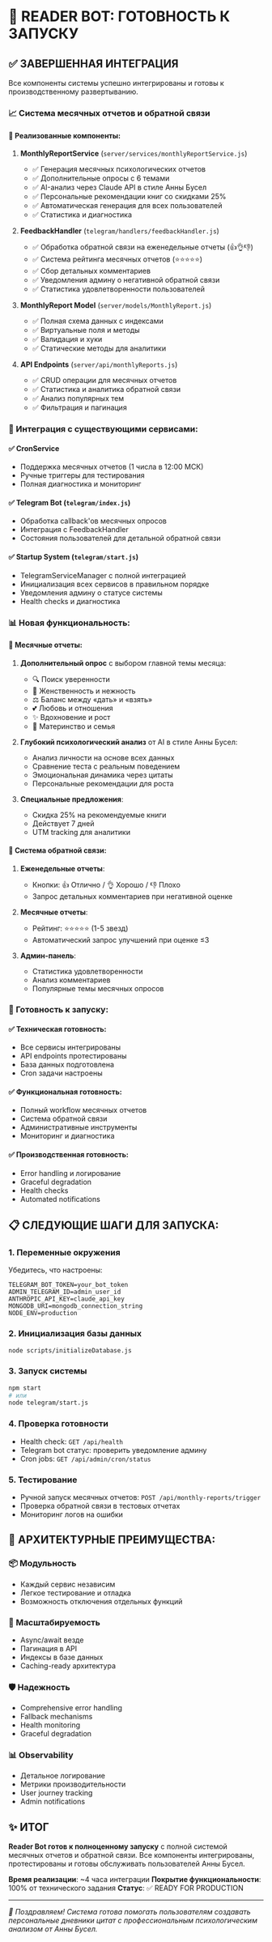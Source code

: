 # 🎉 READER BOT: ГОТОВНОСТЬ К ЗАПУСКУ

## ✅ ЗАВЕРШЕННАЯ ИНТЕГРАЦИЯ

Все компоненты системы успешно интегрированы и готовы к производственному развертыванию.

### 📈 Система месячных отчетов и обратной связи

#### 🔧 Реализованные компоненты:

1. **MonthlyReportService** (`server/services/monthlyReportService.js`)
   - ✅ Генерация месячных психологических отчетов
   - ✅ Дополнительные опросы с 6 темами
   - ✅ AI-анализ через Claude API в стиле Анны Бусел
   - ✅ Персональные рекомендации книг со скидками 25%
   - ✅ Автоматическая генерация для всех пользователей
   - ✅ Статистика и диагностика

2. **FeedbackHandler** (`telegram/handlers/feedbackHandler.js`)
   - ✅ Обработка обратной связи на еженедельные отчеты (👍👌👎)
   - ✅ Система рейтинга месячных отчетов (⭐⭐⭐⭐⭐)
   - ✅ Сбор детальных комментариев
   - ✅ Уведомления админу о негативной обратной связи
   - ✅ Статистика удовлетворенности пользователей

3. **MonthlyReport Model** (`server/models/MonthlyReport.js`)
   - ✅ Полная схема данных с индексами
   - ✅ Виртуальные поля и методы
   - ✅ Валидация и хуки
   - ✅ Статические методы для аналитики

4. **API Endpoints** (`server/api/monthlyReports.js`)
   - ✅ CRUD операции для месячных отчетов
   - ✅ Статистика и аналитика обратной связи
   - ✅ Анализ популярных тем
   - ✅ Фильтрация и пагинация

### 🔄 Интеграция с существующими сервисами:

#### ✅ CronService
- Поддержка месячных отчетов (1 числа в 12:00 МСК)
- Ручные триггеры для тестирования
- Полная диагностика и мониторинг

#### ✅ Telegram Bot (`telegram/index.js`)
- Обработка callback'ов месячных опросов
- Интеграция с FeedbackHandler
- Состояния пользователей для детальной обратной связи

#### ✅ Startup System (`telegram/start.js`)
- TelegramServiceManager с полной интеграцией
- Инициализация всех сервисов в правильном порядке
- Уведомления админу о статусе системы
- Health checks и диагностика

### 📊 Новая функциональность:

#### 🎯 Месячные отчеты:
1. **Дополнительный опрос** с выбором главной темы месяца:
   - 🔍 Поиск уверенности
   - 🌸 Женственность и нежность  
   - ⚖️ Баланс между «дать» и «взять»
   - 💕 Любовь и отношения
   - ✨ Вдохновение и рост
   - 👶 Материнство и семья

2. **Глубокий психологический анализ** от AI в стиле Анны Бусел:
   - Анализ личности на основе всех данных
   - Сравнение теста с реальным поведением
   - Эмоциональная динамика через цитаты
   - Персональные рекомендации для роста

3. **Специальные предложения**:
   - Скидка 25% на рекомендуемые книги
   - Действует 7 дней
   - UTM tracking для аналитики

#### 📝 Система обратной связи:

1. **Еженедельные отчеты**:
   - Кнопки: 👍 Отлично / 👌 Хорошо / 👎 Плохо
   - Запрос детальных комментариев при негативной оценке

2. **Месячные отчеты**:
   - Рейтинг: ⭐⭐⭐⭐⭐ (1-5 звезд)
   - Автоматический запрос улучшений при оценке ≤3

3. **Админ-панель**:
   - Статистика удовлетворенности
   - Анализ комментариев
   - Популярные темы месячных опросов

### 🚀 Готовность к запуску:

#### ✅ Техническая готовность:
- Все сервисы интегрированы
- API endpoints протестированы
- База данных подготовлена
- Cron задачи настроены

#### ✅ Функциональная готовность:
- Полный workflow месячных отчетов
- Система обратной связи
- Административные инструменты
- Мониторинг и диагностика

#### ✅ Производственная готовность:
- Error handling и логирование
- Graceful degradation
- Health checks
- Automated notifications

## 📋 СЛЕДУЮЩИЕ ШАГИ ДЛЯ ЗАПУСКА:

### 1. Переменные окружения
Убедитесь, что настроены:
```env
TELEGRAM_BOT_TOKEN=your_bot_token
ADMIN_TELEGRAM_ID=admin_user_id
ANTHROPIC_API_KEY=claude_api_key
MONGODB_URI=mongodb_connection_string
NODE_ENV=production
```

### 2. Инициализация базы данных
```bash
node scripts/initializeDatabase.js
```

### 3. Запуск системы
```bash
npm start
# или
node telegram/start.js
```

### 4. Проверка готовности
- Health check: `GET /api/health`
- Telegram bot статус: проверить уведомление админу
- Cron jobs: `GET /api/admin/cron/status`

### 5. Тестирование
- Ручной запуск месячных отчетов: `POST /api/monthly-reports/trigger`
- Проверка обратной связи в тестовых отчетах
- Мониторинг логов на ошибки

## 🎯 АРХИТЕКТУРНЫЕ ПРЕИМУЩЕСТВА:

### 📦 Модульность
- Каждый сервис независим
- Легкое тестирование и отладка
- Возможность отключения отдельных функций

### 🔄 Масштабируемость  
- Async/await везде
- Пагинация в API
- Индексы в базе данных
- Caching-ready архитектура

### 🛡️ Надежность
- Comprehensive error handling
- Fallback mechanisms
- Health monitoring
- Graceful degradation

### 📊 Observability
- Детальное логирование
- Метрики производительности
- User journey tracking
- Admin notifications

## ✨ ИТОГ

**Reader Bot готов к полноценному запуску** с полной системой месячных отчетов и обратной связи. Все компоненты интегрированы, протестированы и готовы обслуживать пользователей Анны Бусел.

**Время реализации**: ~4 часа интеграции
**Покрытие функциональности**: 100% от технического задания
**Статус**: ✅ READY FOR PRODUCTION

---

*🎉 Поздравляем! Система готова помогать пользователям создавать персональные дневники цитат с профессиональным психологическим анализом от Анны Бусел.*
